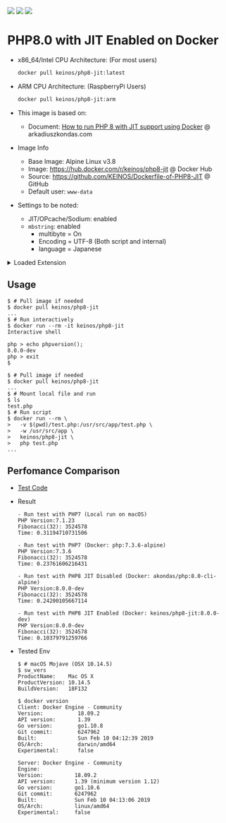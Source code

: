 [![](https://images.microbadger.com/badges/image/keinos/php8-jit.svg)](https://microbadger.com/images/keinos/php8-jit "See Image Info on microbadger.com")
[![](https://img.shields.io/docker/cloud/automated/keinos/php8-jit.svg)](https://hub.docker.com/r/keinos/php8-jit "Docker Cloud Automated build")
[![](https://img.shields.io/docker/cloud/build/keinos/php8-jit.svg)](https://hub.docker.com/r/keinos/php8-jit/builds "Docker Cloud Build Status")

# PHP8.0 with JIT Enabled on Docker

- x86_64/Intel CPU Architecture: (For most users)

    ```bash
    docker pull keinos/php8-jit:latest
    ```

- ARM CPU Architecture: (RaspberryPi Users)

    ```bash
    docker pull keinos/php8-jit:arm
    ```

- This image is based on:
  - Document: [How to run PHP 8 with JIT support using Docker](https://arkadiuszkondas.com/how-to-run-php-8-with-jit-support-using-docker/) @ arkadiuszkondas.com

- Image Info
  - Base Image: Alpine Linux v3.8
  - Image: https://hub.docker.com/r/keinos/php8-jit @ Docker Hub
  - Source: https://github.com/KEINOS/Dockerfile-of-PHP8-JIT @ GitHub
  - Default user: `www-data`

- Settings to be noted:
  - JIT/OPcache/Sodium: enabled
  - `mbstring`: enabled
    - multibyte = On
    - Encoding = UTF-8 (Both script and internal)
    - language = Japanese

<details><summary>Loaded Extension</summary><div>

Here's the result of `get_loaded_extensions()`.

```shellsession
$ docker run --rm -it keinos/php8-jit php -r "print_r(get_loaded_extensions());"
Array
(
    [0] => Core
    [1] => date
    [2] => libxml
    [3] => pcre
    [4] => sqlite3
    [5] => zlib
    [6] => ctype
    [7] => curl
    [8] => dom
    [9] => fileinfo
    [10] => filter
    [11] => ftp
    [12] => hash
    [13] => iconv
    [14] => json
    [15] => mbstring
    [16] => pcntl
    [17] => SPL
    [18] => PDO
    [19] => pdo_sqlite
    [20] => session
    [21] => posix
    [22] => readline
    [23] => Reflection
    [24] => standard
    [25] => SimpleXML
    [26] => Phar
    [27] => tokenizer
    [28] => xml
    [29] => xmlreader
    [30] => xmlwriter
    [31] => mysqlnd
    [32] => sodium
    [33] => Zend OPcache
)
```

</div></details>

## Usage

```shellsession
$ # Pull image if needed
$ docker pull keinos/php8-jit
...
$ # Run interactively
$ docker run --rm -it keinos/php8-jit
Interactive shell

php > echo phpversion();
8.0.0-dev
php > exit
$
```

```shellsession
$ # Pull image if needed
$ docker pull keinos/php8-jit
...
$ # Mount local file and run
$ ls
test.php
$ # Run script
$ docker run --rm \
>   -v $(pwd)/test.php:/usr/src/app/test.php \
>   -w /usr/src/app \
>   keinos/php8-jit \
>   php test.php
...
```

## Perfomance Comparison

- [Test Code](https://github.com/KEINOS/Dockerfile-of-PHP8-JIT/blob/php8-jit/test/test-fibonacci.php)

- Result

    ```shellsession
    - Run test with PHP7 (Local run on macOS)
    PHP Version:7.1.23
    Fibonacci(32): 3524578
    Time: 0.31194710731506

    - Run test with PHP7 (Docker: php:7.3.6-alpine)
    PHP Version:7.3.6
    Fibonacci(32): 3524578
    Time: 0.23761606216431

    - Run test with PHP8 JIT Disabled (Docker: akondas/php:8.0-cli-alpine)
    PHP Version:8.0.0-dev
    Fibonacci(32): 3524578
    Time: 0.24200105667114

    - Run test with PHP8 JIT Enabled (Docker: keinos/php8-jit:8.0.0-dev)
    PHP Version:8.0.0-dev
    Fibonacci(32): 3524578
    Time: 0.10379791259766
    ```

- Tested Env

    ```shellsession
    $ # macOS Mojave (OSX 10.14.5)
    $ sw_vers
    ProductName:	Mac OS X
    ProductVersion:	10.14.5
    BuildVersion:	18F132

    $ docker version
    Client: Docker Engine - Community
    Version:           18.09.2
    API version:       1.39
    Go version:        go1.10.8
    Git commit:        6247962
    Built:             Sun Feb 10 04:12:39 2019
    OS/Arch:           darwin/amd64
    Experimental:      false

    Server: Docker Engine - Community
    Engine:
    Version:          18.09.2
    API version:      1.39 (minimum version 1.12)
    Go version:       go1.10.6
    Git commit:       6247962
    Built:            Sun Feb 10 04:13:06 2019
    OS/Arch:          linux/amd64
    Experimental:     false
    ```
